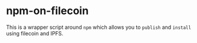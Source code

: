 # npm-on-filecoin

This is a wrapper script around `npm` which allows you to `publish` and `install` using filecoin and IPFS.
